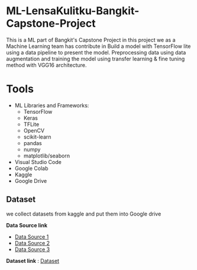 # ML-LensaKulitku-Bangkit-Capstone-Project
This is a ML part of Bangkit's Capstone Project
in this project we as a Machine Learning team has contribute in Build a model with TensorFlow lite using a data pipeline to present the model. Preprocessing data using data augmentation and training the model using transfer learning & fine tuning method with VGG16 architecture.

# Tools
* ML Libraries and Frameworks:
  - TensorFlow
  - Keras
  - TFLite
  - OpenCV
  - scikit-learn
  - pandas
  - numpy
  - matplotlib/seaborn
* Visual Studio Code
* Google Colab
* Kaggle
* Google Drive

## Dataset

we collect datasets from kaggle and put them into Google drive

**Data Source link**
- [Data Source 1](https://www.kaggle.com/datasets/aditibane/skindiseasedataset/data)
- [Data Source 2](https://www.kaggle.com/datasets/ismailpromus/skin-diseases-image-dataset)
- [Data Source 3](https://www.kaggle.com/datasets/shubhamgoel27/dermnet)

**Dataset link** : [Dataset](https://drive.google.com/drive/folders/1VNPP_vB8Dn47Cz1NwX1iKTChShHGixjC)
